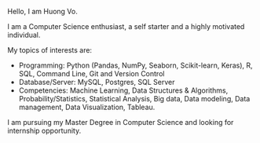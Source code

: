 Hello, I am Huong Vo. 

I am a Computer Science enthusiast, a self starter and a highly motivated individual. 

My topics of interests are: 
 *  Programming: Python (Pandas, NumPy, Seaborn, Scikit-learn, Keras), R, SQL, Command Line, Git and Version Control
 *  Database/Server: MySQL, Postgres, SQL Server
 *  Competencies: Machine Learning, Data Structures & Algorithms, Probability/Statistics, Statistical Analysis, Big data, Data modeling, Data management, Data Visualization, Tableau.

I am pursuing my Master Degree in Computer Science and looking for internship opportunity. 
